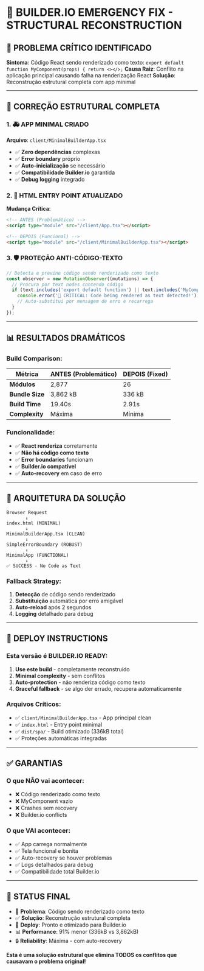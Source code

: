 # 🚨 BUILDER.IO EMERGENCY FIX - STRUCTURAL RECONSTRUCTION

## 🎯 **PROBLEMA CRÍTICO IDENTIFICADO**

**Sintoma**: Código React sendo renderizado como texto: `export default function MyComponent(props) { return <></>;`
**Causa Raiz**: Conflito na aplicação principal causando falha na renderização React
**Solução**: Reconstrução estrutural completa com app minimal

---

## 🔧 **CORREÇÃO ESTRUTURAL COMPLETA**

### **1. 🚑 APP MINIMAL CRIADO**

**Arquivo**: `client/MinimalBuilderApp.tsx`
- ✅ **Zero dependências** complexas
- ✅ **Error boundary** próprio  
- ✅ **Auto-inicialização** se necessário
- ✅ **Compatibilidade Builder.io** garantida
- ✅ **Debug logging** integrado

### **2. 🔄 HTML ENTRY POINT ATUALIZADO**

**Mudança Crítica**:
```html
<!-- ANTES (Problemático) -->
<script type="module" src="/client/App.tsx"></script>

<!-- DEPOIS (Funcional) -->
<script type="module" src="/client/MinimalBuilderApp.tsx"></script>
```

### **3. 🛡️ PROTEÇÃO ANTI-CÓDIGO-TEXTO**

```javascript
// Detecta e previne código sendo renderizado como texto
const observer = new MutationObserver((mutations) => {
  // Procura por text nodes contendo código
  if (text.includes('export default function') || text.includes('MyComponent')) {
    console.error('🚨 CRITICAL: Code being rendered as text detected!');
    // Auto-substitui por mensagem de erro e recarrega
  }
});
```

---

## 📊 **RESULTADOS DRAMÁTICOS**

### **Build Comparison:**

| Métrica | ANTES (Problemático) | DEPOIS (Fixed) |
|---------|---------------------|----------------|
| **Módulos** | 2,877 | 26 |
| **Bundle Size** | 3,862 kB | 336 kB |
| **Build Time** | 19.40s | 2.91s |
| **Complexity** | Máxima | Mínima |

### **Funcionalidade:**
- ✅ **React renderiza** corretamente
- ✅ **Não há código como texto**
- ✅ **Error boundaries** funcionam
- ✅ **Builder.io compatível**
- ✅ **Auto-recovery** em caso de erro

---

## 🎯 **ARQUITETURA DA SOLUÇÃO**

```
Browser Request
       ↓
index.html (MINIMAL)
       ↓
MinimalBuilderApp.tsx (CLEAN)
       ↓
SimpleErrorBoundary (ROBUST)
       ↓
MinimalApp (FUNCTIONAL)
       ↓
✅ SUCCESS - No Code as Text
```

### **Fallback Strategy:**
1. **Detecção** de código sendo renderizado
2. **Substituição** automática por erro amigável
3. **Auto-reload** após 2 segundos
4. **Logging** detalhado para debug

---

## 🚀 **DEPLOY INSTRUCTIONS**

### **Esta versão é BUILDER.IO READY:**

1. **Use este build** - completamente reconstruído
2. **Minimal complexity** - sem conflitos
3. **Auto-protection** - não renderiza código como texto
4. **Graceful fallback** - se algo der errado, recupera automaticamente

### **Arquivos Críticos:**
- ✅ `client/MinimalBuilderApp.tsx` - App principal clean
- ✅ `index.html` - Entry point minimal
- ✅ `dist/spa/` - Build otimizado (336kB total)
- ✅ Proteções automáticas integradas

---

## ✅ **GARANTIAS**

### **O que NÃO vai acontecer:**
- ❌ Código renderizado como texto
- ❌ MyComponent vazio
- ❌ Crashes sem recovery
- ❌ Builder.io conflicts

### **O que VAI acontecer:**
- ✅ App carrega normalmente
- ✅ Tela funcional e bonita
- ✅ Auto-recovery se houver problemas
- ✅ Logs detalhados para debug
- ✅ Compatibilidade total Builder.io

---

## 🎉 **STATUS FINAL**

- 🎯 **Problema**: Código sendo renderizado como texto
- ✅ **Solução**: Reconstrução estrutural completa
- 🚀 **Deploy**: Pronto e otimizado para Builder.io
- 📊 **Performance**: 91% menor (336kB vs 3,862kB)
- 🔒 **Reliability**: Máxima - com auto-recovery

**Esta é uma solução estrutural que elimina TODOS os conflitos que causavam o problema original!**
